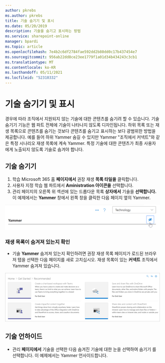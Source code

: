 ```yaml
---
author: pkrebs
ms.author: pkrebs
title: 기술 숨기기 및 표시
ms.date: 05/20/2019
description: 기술을 숨기고 표시하는 방법
ms.service: sharepoint-online
manager: bpardi
ms.topic: article
ms.openlocfilehash: 7e4b2c6df2784fae592dd2b80dd0c17b437454e7
ms.sourcegitcommit: 956ab22dd8ce23ee1779f1a01d34b434243c3cb1
ms.translationtype: MT
ms.contentlocale: ko-KR
ms.lasthandoff: 05/11/2021
ms.locfileid: "52310332"
---
```

# <a name="hide-and-show-technology"></a>기술 숨기기 및 표시

경우에 따라 조직에서 지원되지 않는 기술에 대한 콘텐츠를 숨기려 할 수 있습니다. 기술 숨기기 기능은 웹 파트 전체에 기술이 나타나지 않도록 디자인됩니다. 하위 목록 또는 재생 목록으로 콘텐츠를 숨기는 것보다 콘텐츠를 숨기고 표시하는 보다 광범위한 방법을 제공합니다. 예를 들어 하위 Yammer 숨길 수 있지만 Yammer "조직에서 커넥트"와 같은 특정 시나리오 재생 목록에 계속 Yammer. 특정 기술에 대한 콘텐츠가 최종 사용자에게 노출되지 않도록 기술로 숨겨야 합니다. 

## <a name="hide-a-technology"></a>기술 숨기기

1. 학습 Microsoft 365 홈 **페이지에서** 권장 재생 **목록 타일을** 클릭합니다.
2. 사용자 지정 학습 웹 파트에서 **Aministration 아이콘을** 선택합니다.
3. 관리 페이지의 오른쪽 위 섹션에 있는 드롭다운 목록 **상자에서** 기술을 **선택합니다.**
이 예제에서는 **Yammer** 창에서 왼쪽 창을 클릭한 다음 페이지 옆의 Yammer.  

![샘플 창에는 숨길 아이콘이 표시된 기술 범주가 표시됩니다.](media/cg-hidetech.png)

### <a name="verify-the-playlist-is-hidden"></a>재생 목록이 숨겨져 있는지 확인
- 기술 **Yammer** 숨겨져 있는지 확인하려면 권장 재생  목록 페이지가 로드된 브라우저 탭을 선택한 다음 페이지를 새로 고치십시오. 재생 목록이 있는 **커넥트** 조직에서 Yammer 숨겨져 있습니다. 

![샘플 창에는 숨겨진 기술이 더 이상 나열되지 않습니다.](media/cg-hidetechrefresh.png)

## <a name="unhide-a-technology"></a>기술 언하이드

- 관리 **페이지에서** 기술을 선택한 다음 숨겨진 기술에 대한 눈을 선택하여 숨기기 를 선택합니다. 이 예제에서는 Yammer  언사이드합니다. 